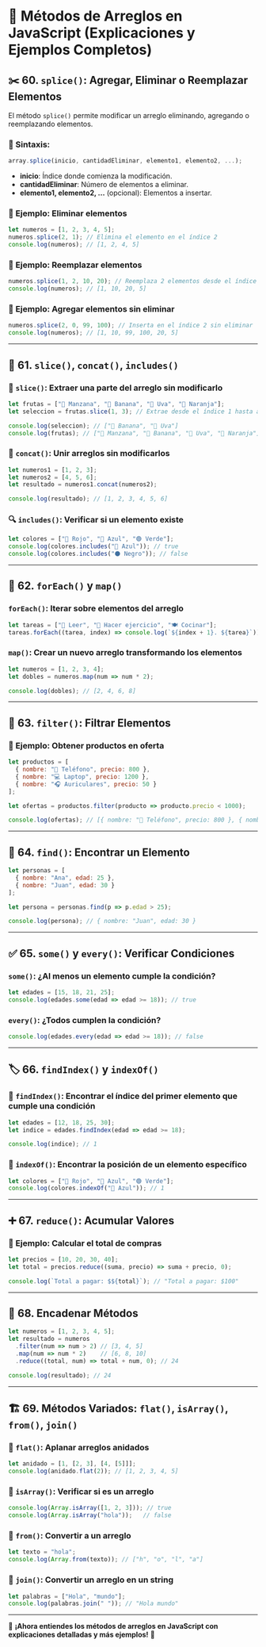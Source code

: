 # 📌 Métodos de Arreglos en JavaScript (Explicaciones y Ejemplos Completos)

## ✂️ 60. `splice()`: Agregar, Eliminar o Reemplazar Elementos

El método `splice()` permite modificar un arreglo eliminando, agregando o reemplazando elementos.

### 📌 Sintaxis:
```javascript
array.splice(inicio, cantidadEliminar, elemento1, elemento2, ...);
```
- **inicio**: Índice donde comienza la modificación.
- **cantidadEliminar**: Número de elementos a eliminar.
- **elemento1, elemento2, ...** (opcional): Elementos a insertar.

### 🎯 Ejemplo: Eliminar elementos
```javascript
let numeros = [1, 2, 3, 4, 5];
numeros.splice(2, 1); // Elimina el elemento en el índice 2
console.log(numeros); // [1, 2, 4, 5]
```

### 🎯 Ejemplo: Reemplazar elementos
```javascript
numeros.splice(1, 2, 10, 20); // Reemplaza 2 elementos desde el índice 1
console.log(numeros); // [1, 10, 20, 5]
```

### 🎯 Ejemplo: Agregar elementos sin eliminar
```javascript
numeros.splice(2, 0, 99, 100); // Inserta en el índice 2 sin eliminar
console.log(numeros); // [1, 10, 99, 100, 20, 5]
```

---

## 🔪 61. `slice()`, `concat()`, `includes()`

### 🍰 `slice()`: Extraer una parte del arreglo sin modificarlo
```javascript
let frutas = ["🍎 Manzana", "🍌 Banana", "🍇 Uva", "🍊 Naranja"];
let seleccion = frutas.slice(1, 3); // Extrae desde el índice 1 hasta antes del 3

console.log(seleccion); // ["🍌 Banana", "🍇 Uva"]
console.log(frutas); // ["🍎 Manzana", "🍌 Banana", "🍇 Uva", "🍊 Naranja"] (No se modifica)
```

### 🧩 `concat()`: Unir arreglos sin modificarlos
```javascript
let numeros1 = [1, 2, 3];
let numeros2 = [4, 5, 6];
let resultado = numeros1.concat(numeros2);

console.log(resultado); // [1, 2, 3, 4, 5, 6]
```

### 🔍 `includes()`: Verificar si un elemento existe
```javascript
let colores = ["🔴 Rojo", "🔵 Azul", "🟢 Verde"];
console.log(colores.includes("🔵 Azul")); // true
console.log(colores.includes("⚫ Negro")); // false
```

---

## 🔄 62. `forEach()` y `map()`

### `forEach()`: Iterar sobre elementos del arreglo
```javascript
let tareas = ["📖 Leer", "💪 Hacer ejercicio", "🍽️ Cocinar"];
tareas.forEach((tarea, index) => console.log(`${index + 1}. ${tarea}`));
```

### `map()`: Crear un nuevo arreglo transformando los elementos
```javascript
let numeros = [1, 2, 3, 4];
let dobles = numeros.map(num => num * 2);

console.log(dobles); // [2, 4, 6, 8]
```

---

## 🎯 63. `filter()`: Filtrar Elementos

### 📌 Ejemplo: Obtener productos en oferta
```javascript
let productos = [
  { nombre: "📱 Teléfono", precio: 800 },
  { nombre: "💻 Laptop", precio: 1200 },
  { nombre: "🎧 Auriculares", precio: 50 }
];

let ofertas = productos.filter(producto => producto.precio < 1000);

console.log(ofertas); // [{ nombre: "📱 Teléfono", precio: 800 }, { nombre: "🎧 Auriculares", precio: 50 }]
```

---

## 🔎 64. `find()`: Encontrar un Elemento

```javascript
let personas = [
  { nombre: "Ana", edad: 25 },
  { nombre: "Juan", edad: 30 }
];

let persona = personas.find(p => p.edad > 25);

console.log(persona); // { nombre: "Juan", edad: 30 }
```

---

## ✅ 65. `some()` y `every()`: Verificar Condiciones

### `some()`: ¿Al menos un elemento cumple la condición?
```javascript
let edades = [15, 18, 21, 25];
console.log(edades.some(edad => edad >= 18)); // true
```

### `every()`: ¿Todos cumplen la condición?
```javascript
console.log(edades.every(edad => edad >= 18)); // false
```

---

## 🏷️ 66. `findIndex()` y `indexOf()`

### 📌 `findIndex()`: Encontrar el índice del primer elemento que cumple una condición
```javascript
let edades = [12, 18, 25, 30];
let indice = edades.findIndex(edad => edad >= 18);

console.log(indice); // 1
```

### 📌 `indexOf()`: Encontrar la posición de un elemento específico
```javascript
let colores = ["🔴 Rojo", "🔵 Azul", "🟢 Verde"];
console.log(colores.indexOf("🔵 Azul")); // 1
```

---

## ➕ 67. `reduce()`: Acumular Valores

### 📌 Ejemplo: Calcular el total de compras
```javascript
let precios = [10, 20, 30, 40];
let total = precios.reduce((suma, precio) => suma + precio, 0);

console.log(`Total a pagar: $${total}`); // "Total a pagar: $100"
```

---

## 🔄 68. Encadenar Métodos

```javascript
let numeros = [1, 2, 3, 4, 5];
let resultado = numeros
  .filter(num => num > 2) // [3, 4, 5]
  .map(num => num * 2)    // [6, 8, 10]
  .reduce((total, num) => total + num, 0); // 24

console.log(resultado); // 24
```

---

## 🏗️ 69. Métodos Variados: `flat()`, `isArray()`, `from()`, `join()`

### 📌 `flat()`: Aplanar arreglos anidados
```javascript
let anidado = [1, [2, 3], [4, [5]]];
console.log(anidado.flat(2)); // [1, 2, 3, 4, 5]
```

### 📌 `isArray()`: Verificar si es un arreglo
```javascript
console.log(Array.isArray([1, 2, 3])); // true
console.log(Array.isArray("hola"));   // false
```

### 📌 `from()`: Convertir a un arreglo
```javascript
let texto = "hola";
console.log(Array.from(texto)); // ["h", "o", "l", "a"]
```

### 📌 `join()`: Convertir un arreglo en un string
```javascript
let palabras = ["Hola", "mundo"];
console.log(palabras.join(" ")); // "Hola mundo"
```

---

🎉 **¡Ahora entiendes los métodos de arreglos en JavaScript con explicaciones detalladas y más ejemplos!** 🚀
